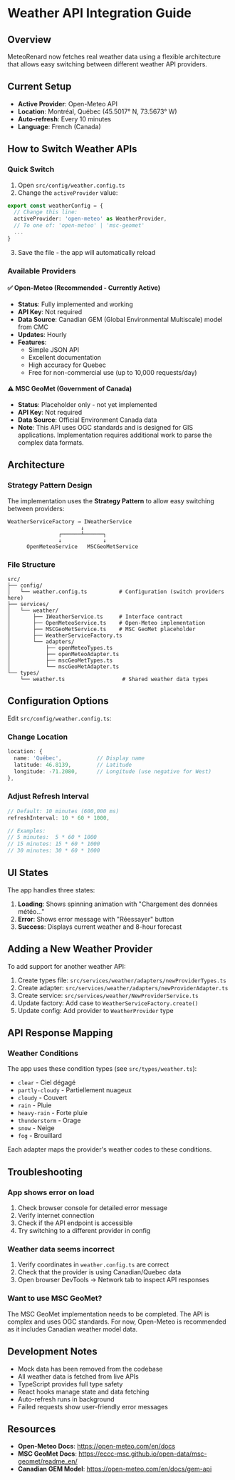 # Weather API Integration Guide

## Overview

MeteoRenard now fetches real weather data using a flexible architecture that allows easy switching between different weather API providers.

## Current Setup

- **Active Provider**: Open-Meteo API
- **Location**: Montréal, Québec (45.5017° N, 73.5673° W)
- **Auto-refresh**: Every 10 minutes
- **Language**: French (Canada)

## How to Switch Weather APIs

### Quick Switch

1. Open `src/config/weather.config.ts`
2. Change the `activeProvider` value:

```typescript
export const weatherConfig = {
  // Change this line:
  activeProvider: 'open-meteo' as WeatherProvider,
  // To one of: 'open-meteo' | 'msc-geomet'
  ...
}
```

3. Save the file - the app will automatically reload

### Available Providers

#### ✅ Open-Meteo (Recommended - Currently Active)
- **Status**: Fully implemented and working
- **API Key**: Not required
- **Data Source**: Canadian GEM (Global Environmental Multiscale) model from CMC
- **Updates**: Hourly
- **Features**:
  - Simple JSON API
  - Excellent documentation
  - High accuracy for Quebec
  - Free for non-commercial use (up to 10,000 requests/day)

#### ⚠️ MSC GeoMet (Government of Canada)
- **Status**: Placeholder only - not yet implemented
- **API Key**: Not required
- **Data Source**: Official Environment Canada data
- **Note**: This API uses OGC standards and is designed for GIS applications. Implementation requires additional work to parse the complex data formats.

## Architecture

### Strategy Pattern Design

The implementation uses the **Strategy Pattern** to allow easy switching between providers:

```
WeatherServiceFactory → IWeatherService
                       ↓
                ┌──────┴──────┐
                ↓             ↓
      OpenMeteoService   MSCGeoMetService
```

### File Structure

```
src/
├── config/
│   └── weather.config.ts          # Configuration (switch providers here)
├── services/
│   └── weather/
│       ├── IWeatherService.ts     # Interface contract
│       ├── OpenMeteoService.ts    # Open-Meteo implementation
│       ├── MSCGeoMetService.ts    # MSC GeoMet placeholder
│       ├── WeatherServiceFactory.ts
│       └── adapters/
│           ├── openMeteoTypes.ts
│           ├── openMeteoAdapter.ts
│           ├── mscGeoMetTypes.ts
│           └── mscGeoMetAdapter.ts
└── types/
    └── weather.ts                  # Shared weather data types
```

## Configuration Options

Edit `src/config/weather.config.ts`:

### Change Location

```typescript
location: {
  name: 'Québec',           // Display name
  latitude: 46.8139,        // Latitude
  longitude: -71.2080,      // Longitude (use negative for West)
},
```

### Adjust Refresh Interval

```typescript
// Default: 10 minutes (600,000 ms)
refreshInterval: 10 * 60 * 1000,

// Examples:
// 5 minutes:  5 * 60 * 1000
// 15 minutes: 15 * 60 * 1000
// 30 minutes: 30 * 60 * 1000
```

## UI States

The app handles three states:

1. **Loading**: Shows spinning animation with "Chargement des données météo..."
2. **Error**: Shows error message with "Réessayer" button
3. **Success**: Displays current weather and 8-hour forecast

## Adding a New Weather Provider

To add support for another weather API:

1. Create types file: `src/services/weather/adapters/newProviderTypes.ts`
2. Create adapter: `src/services/weather/adapters/newProviderAdapter.ts`
3. Create service: `src/services/weather/NewProviderService.ts`
4. Update factory: Add case to `WeatherServiceFactory.create()`
5. Update config: Add provider to `WeatherProvider` type

## API Response Mapping

### Weather Conditions

The app uses these condition types (see `src/types/weather.ts`):

- `clear` - Ciel dégagé
- `partly-cloudy` - Partiellement nuageux
- `cloudy` - Couvert
- `rain` - Pluie
- `heavy-rain` - Forte pluie
- `thunderstorm` - Orage
- `snow` - Neige
- `fog` - Brouillard

Each adapter maps the provider's weather codes to these conditions.

## Troubleshooting

### App shows error on load

1. Check browser console for detailed error message
2. Verify internet connection
3. Check if the API endpoint is accessible
4. Try switching to a different provider in config

### Weather data seems incorrect

1. Verify coordinates in `weather.config.ts` are correct
2. Check that the provider is using Canadian/Quebec data
3. Open browser DevTools → Network tab to inspect API responses

### Want to use MSC GeoMet?

The MSC GeoMet implementation needs to be completed. The API is complex and uses OGC standards. For now, Open-Meteo is recommended as it includes Canadian weather model data.

## Development Notes

- Mock data has been removed from the codebase
- All weather data is fetched from live APIs
- TypeScript provides full type safety
- React hooks manage state and data fetching
- Auto-refresh runs in background
- Failed requests show user-friendly error messages

## Resources

- **Open-Meteo Docs**: https://open-meteo.com/en/docs
- **MSC GeoMet Docs**: https://eccc-msc.github.io/open-data/msc-geomet/readme_en/
- **Canadian GEM Model**: https://open-meteo.com/en/docs/gem-api
